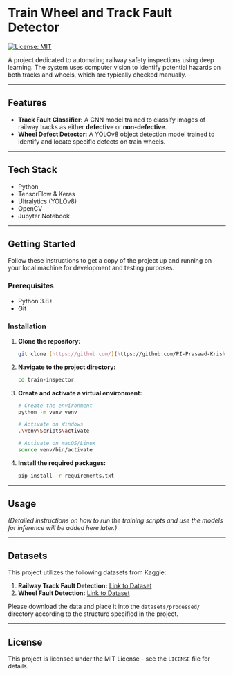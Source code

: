 # Train Wheel and Track Fault Detector

[![License: MIT](https://img.shields.io/badge/License-MIT-yellow.svg)](https://opensource.org/licenses/MIT)

A project dedicated to automating railway safety inspections using deep learning. The system uses computer vision to identify potential hazards on both tracks and wheels, which are typically checked manually.

---

## Features

* **Track Fault Classifier:** A CNN model trained to classify images of railway tracks as either **defective** or **non-defective**.
* **Wheel Defect Detector:** A YOLOv8 object detection model trained to identify and locate specific defects on train wheels.

---

## Tech Stack

* Python
* TensorFlow & Keras
* Ultralytics (YOLOv8)
* OpenCV
* Jupyter Notebook

---

## Getting Started

Follow these instructions to get a copy of the project up and running on your local machine for development and testing purposes.

### Prerequisites

* Python 3.8+
* Git

### Installation

1.  **Clone the repository:**
    ```bash
    git clone [https://github.com/](https://github.com/PI-Prasaad-Krishna/train-inspector.git)
    ```
2.  **Navigate to the project directory:**
    ```bash
    cd train-inspector
    ```
3.  **Create and activate a virtual environment:**
    ```bash
    # Create the environment
    python -m venv venv

    # Activate on Windows
    .\venv\Scripts\activate

    # Activate on macOS/Linux
    source venv/bin/activate
    ```
4.  **Install the required packages:**
    ```bash
    pip install -r requirements.txt
    ```

---

## Usage

*(Detailed instructions on how to run the training scripts and use the models for inference will be added here later.)*

---

## Datasets

This project utilizes the following datasets from Kaggle:

1.  **Railway Track Fault Detection:** [Link to Dataset](https://www.kaggle.com/datasets/salmaneunus/railway-track-fault-detection)
2.  **Wheel Fault Detection:** [Link to Dataset](https://zenodo.org/records/13162335)

Please download the data and place it into the `datasets/processed/` directory according to the structure specified in the project.

---

## License

This project is licensed under the MIT License - see the `LICENSE` file for details.